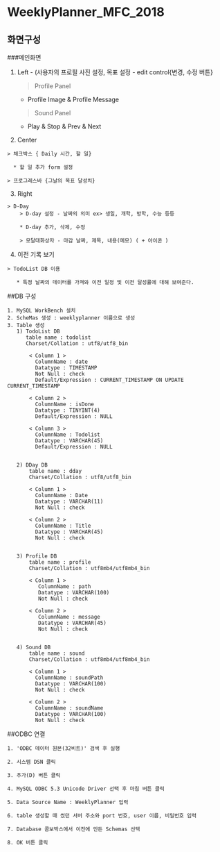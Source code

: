 # WeeklyPlanner_MFC_2018
## 화면구성

###메인화면 

  1) Left  - (사용자의 프로필 사진 설정, 목표 설정 - edit control{변경, 수정 버튼}
    
     > Profile Panel
     
       * Profile Image & Profile Message
      
     > Sound Panel
      
       * Play & Stop & Prev & Next
  
  2) Center
  
    > 체크박스 { Daily 시간, 할 일}
    
      * 할 일 추가 form 설정
      
    > 프로그레스바 {그날의 목표 달성치}
    
      
  3) Right
  
    > D-Day
        > D-day 설정 - 날짜의 의미 ex> 생일, 개학, 방학, 수능 등등
      
        * D-day 추가, 삭제, 수정
        
        > 모달대화상자 - 마감 날짜, 제목, 내용(메모) ( + 아이콘 )
        
          
  4) 이전 기록 보기
  
    > TodoList DB 이용
      
       * 특정 날짜의 데이터를 가져와 이전 일정 및 이전 달성률에 대해 보여준다.
  
##DB 구성 
  
    1. MySQL WorkBench 설치
    2. ScheMas 생성 : weeklyplanner 이름으로 생성
    3. Table 생성
       1) TodoList DB
          table name : todolist
          Charset/Collation : utf8/utf8_bin
          
           < Column 1 >
             ColumnName : date
             Datatype : TIMESTAMP
             Not Null : check
             Default/Expression : CURRENT_TIMESTAMP ON UPDATE CURRENT_TIMESTAMP
             
           < Column 2 >
             ColumnName : isDone
             Datatype : TINYINT(4)
             Default/Expression : NULL
             
           < Column 3 >
             ColumnName : Todolist
             Datatype : VARCHAR(45)
             Default/Expression : NULL
             
             
       2) DDay DB
           table name : dday
           Charset/Collation : utf8/utf8_bin
           
           < Column 1 >
             ColumnName : Date
             Datatype : VARCHAR(11)
             Not Null : check
             
           < Column 2 >
             ColumnName : Title
             Datatype : VARCHAR(45)
             Not Null : check


       3) Profile DB  
           table name : profile
           Charset/Collation : utf8mb4/utf8mb4_bin
           
           < Column 1 >
              ColumnName : path
              Datatype : VARCHAR(100)
              Not Null : check
              
           < Column 2 >
              ColumnName : message
              Datatype : VARCHAR(45)
              Not Null : check
              
              
       4) Sound DB
           table name : sound
           Charset/Collation : utf8mb4/utf8mb4_bin
           
           < Column 1 >
             ColumnName : soundPath
             Datatype : VARCHAR(100)
             Not Null : check
             
           < Column 2 >
             ColumnName : soundName
             Datatype : VARCHAR(100)
             Not Null : check


##ODBC 연결

    1. 'ODBC 데이터 원본(32비트)' 검색 후 실행
    
    2. 시스템 DSN 클릭
    
    3. 추가(D) 버튼 클릭
    
    4. MySQL ODBC 5.3 Unicode Driver 선택 후 마침 버튼 클릭
    
    5. Data Source Name : WeeklyPlanner 입력
    
    6. table 생성할 때 썼던 서버 주소와 port 번호, user 이름, 비밀번호 입력
    
    7. Database 콤보박스에서 이전에 만든 Schemas 선택
    
    8. OK 버튼 클릭
